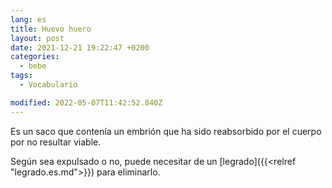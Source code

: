 ```yaml
---
lang: es
title: Huevo huero
layout: post
date: 2021-12-21 19:22:47 +0200
categories:
  - bebe
tags:
  - Vocabulario

modified: 2022-05-07T11:42:52.840Z
---
```


Es un saco que contenía un embrión que ha sido reabsorbido por el cuerpo por no resultar viable.

Según sea expulsado o no, puede necesitar de un [legrado]({{<relref "legrado.es.md">}}) para eliminarlo.
